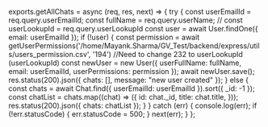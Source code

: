 exports.getAllChats = async (req, res, next) => {
  try {
    const userEmailId = req.query.userEmailId;
    const fullName = req.query.userName;
    // const userLookupId = req.query.userLookupId
    const user = await User.findOne({ email: userEmailId });
    if (!user) {
      const permission = await getUserPermissions('/home/Mayank.Sharma/GV_Test/backend/express/utils/users_permission.csv', '194') //Need to change 232 to userLookupId (userLookupId)
      const newUser = new User({
        userFullName: fullName,
        email: userEmailId,
        userPermissions: permission
      });
      await newUser.save();
      res.status(200).json({ chats: [], message: "new user created" });
    }
    else {
      const chats = await Chat.find({ userEmailId: userEmailId }).sort({ _id: -1 });
      const chatList = chats.map((chat) => ({
        id: chat._id,
        title: chat.title,
      }));
      res.status(200).json({ chats: chatList });
    }
  } catch (err) {
    console.log(err);
    if (!err.statusCode) {
      err.statusCode = 500;
    }
    next(err);
  }
};
